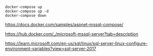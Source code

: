 ```
docker-compose up
docker-compose up -d
docker-compose down
```

https://docs.docker.com/samples/aspnet-mssql-compose/

https://hub.docker.com/_/microsoft-mssql-server?tab=description

https://learn.microsoft.com/en-us/sql/linux/sql-server-linux-configure-environment-variables?view=sql-server-2017



